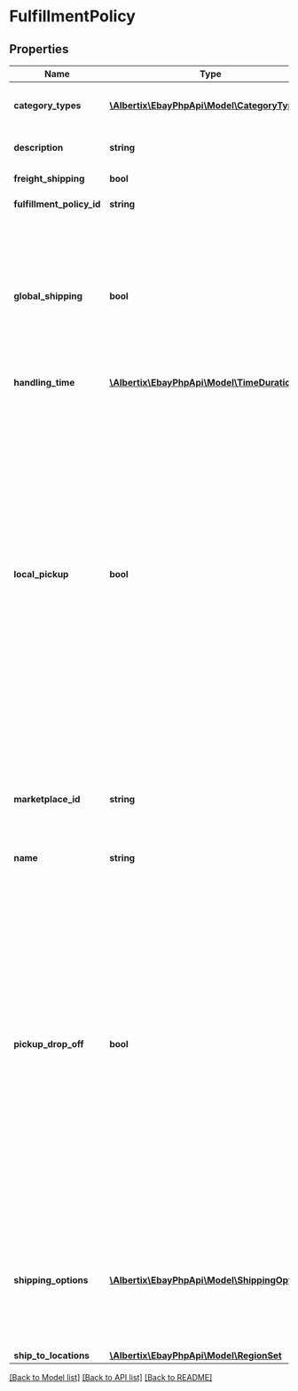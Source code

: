 # FulfillmentPolicy

## Properties
Name | Type | Description | Notes
------------ | ------------- | ------------- | -------------
**category_types** | [**\Albertix\EbayPhpApi\Model\CategoryType[]**](CategoryType.md) | The CategoryTypeEnum value to which this policy applies. Used to discern accounts that sell motor vehicles from those that don&#39;t. (Currently, each policy can be set to only one categoryTypes value at a time.) | [optional] 
**description** | **string** | An optional seller-defined description of the fulfillment policy for internal use (this value is not displayed to end users). Max length: 250 | [optional] 
**freight_shipping** | **bool** | If set to true, the seller offers freight shipping. Default: false | [optional] 
**fulfillment_policy_id** | **string** | A unique eBay-assigned ID for the fulfillment policy. This ID is generated when the policy is created. | [optional] 
**global_shipping** | **bool** | If set to true, the seller has opted-in to the eBay Global Shipping Program and that they use that service for their international shipments. Setting this value automatically sets the international shipping service for the policy to International Priority Shipping and the buyer does not need to set any other shipping services for their INTERNATIONAL shipping options (unless they sell items not covered by the Global Shipping Program). If this value is set to false, the seller is responsible for manually specifying the international shipping services, as described in Setting up worldwide shipping. To opt-in to the Global Shipping Program, log in to eBay and navigate to My Account &amp;gt; Site Preferences &amp;gt; Shipping preferences. Default: false | [optional] 
**handling_time** | [**\Albertix\EbayPhpApi\Model\TimeDuration**](TimeDuration.md) |  | [optional] 
**local_pickup** | **bool** | If set to true, the seller offers local pickup of their items. Local pickup is supported by the Inventory API, and it can be used with Add/Revise/Relist calls. To enable local pickup, a seller (1) must be eligible for local pickup and (2) must set this boolean field to &#39;true&#39;. Currently, local pickup is available to only large retail merchants and can be applied to only multiple-quantity, fixed-price listings. In addition to setting this field, the merchant must also do the following to enable the &amp;quot;Local Pickup&amp;quot; option on a multiple-quantity, fixed-price listing: Have inventory for the product at one or more physical stores tied to the merchant&#39;s account. Sellers can use the createInventoryLocaion method in the Inventory API to associate physical stores to their account and they can then can add inventory to specific store locations. Include the seller-defined SKU value of the product(s) in the request. For single-variation listings, the SKU value is specified in the Item.SKU field and for multiple-variation listings, the SKU value(s) are specified in the Item.Variations.Variation.SKU field(s). Set an immediate payment requirement on the item. The immediate payment feature requires the seller to: Include only one paymentMethods field in the payment policy and set its value to PAYPAL. Include a valid PayPal contact in the recipientAccountReference.referenceId field of the payment policy. Have a valid store location with a complete street address. When a seller is successful at listing an item with the In-Store Pickup feature enabled, prospective buyers within a reasonable distance (25 miles or so) from one of the seller&#39;s stores (that has stock available) will see the &amp;quot;Available for In-Store Pickup&amp;quot; option on the listing, along with information on the closest store that has the item.Default: false | [optional] 
**marketplace_id** | **string** | The ID of the eBay marketplace to which this fulfillment policy applies. If this value is not specified, value defaults to the seller&#39;s eBay registration site. For implementation help, refer to &lt;a href&#x3D;&#39;https://developer.ebay.com/devzone/rest/api-ref/account/types/MarketplaceIdEnum.html&#39;&gt;eBay API documentation&lt;/a&gt; | [optional] 
**name** | **string** | A user-defined name for this fulfillment policy. Names must be unique for policies assigned to the same marketplace. Max length: 64 | [optional] 
**pickup_drop_off** | **bool** | If set to true, the seller offers the &amp;quot;Click and Collect&amp;quot; feature. Click and Collect is supported by the Inventory API, and it can be used with Add/Revise/Relist calls. To enable &amp;quot;Click and Collect&amp;quot;, a seller (1) must be eligible for Click and Collect and (2) must set this boolean field to &#39;true&#39;. Currently, Click and Collect is available to only large retail merchants selling in the eBay AU and UK marketplaces. In addition to setting this field, the merchant must also do the following to enable the &amp;quot;Click and Collect&amp;quot; option on a listing: Have inventory for the product at one or more physical stores tied to the merchant&#39;s account. Sellers can use the createInventoryLocaion method in the Inventory API to associate physical stores to their account and they can then can add inventory to specific store locations. Set an immediate payment requirement on the item. The immediate payment feature requires the seller to: Set the immediatePay flag in the payment policy to &#39;true&#39;. Include only one paymentMethods field in the payment policy and set its value to PAYPAL. Include a valid PayPal contact in the recipientAccountReference.referenceId field of the payment policy. Have a valid store location with a complete street address. When a UK merchant successfully lists an item with Click and Collect, prospective buyers within a reasonable distance from one of the merchant&#39;s stores (that has stock available) will see the &amp;quot;Available for Click and Collect&amp;quot; option on the listing, along with information on the closest store that has the item.Default: false | [optional] 
**shipping_options** | [**\Albertix\EbayPhpApi\Model\ShippingOption[]**](ShippingOption.md) | A list that defines the seller&#39;s shipping configurations for DOMESTIC and INTERNATIONAL order shipments. shippingOptions is a list with a single element if the seller ships to only domestic locations. If the seller also ships internationally, the list contains a second element that defines their international shipping options. Shipping options configure the high-level shipping settings that apply to orders, such as flat-rate or calculated shipping, any rate tables the seller wants to associate with the shipping services, plus other details (such as the shippingServices offered for domestic or international shipments). | [optional] 
**ship_to_locations** | [**\Albertix\EbayPhpApi\Model\RegionSet**](RegionSet.md) |  | [optional] 

[[Back to Model list]](../README.md#documentation-for-models) [[Back to API list]](../README.md#documentation-for-api-endpoints) [[Back to README]](../README.md)



